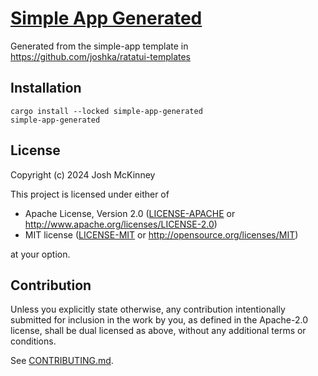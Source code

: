 # [Simple App Generated](https://github.com/joshka/simple-app-generated)

Generated from the simple-app template in <https://github.com/joshka/ratatui-templates>

## Installation

```shell
cargo install --locked simple-app-generated
simple-app-generated
```

## License

Copyright (c) 2024 Josh McKinney

This project is licensed under either of

- Apache License, Version 2.0 ([LICENSE-APACHE](./LICENSE-APACHE) or <http://www.apache.org/licenses/LICENSE-2.0>)
- MIT license ([LICENSE-MIT](./LICENSE-MIT) or <http://opensource.org/licenses/MIT>)

at your option.

## Contribution

Unless you explicitly state otherwise, any contribution intentionally submitted for inclusion in the work by you, as defined in the Apache-2.0 license, shall be dual licensed as above, without any additional terms or conditions.

See [CONTRIBUTING.md](./CONTRIBUTING.md).
